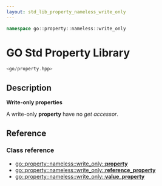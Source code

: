 ```yaml
---
layout: std_lib_property_nameless_write_only
---
```


```c++
namespace go::property::nameless::write_only
```

# GO Std Property Library

```c++
<go/property.hpp>
```

## Description

**Write-only properties**

A write-only **property** have no *get accessor*.

## Reference

### Class reference

* [go\::property\::nameless\::write_only\::**property**](./class_template_write_only_property.html)
* [go\::property\::nameless\::write_only\::**reference_property**](./class_template_write_only_reference_property.html)
* [go\::property\::nameless\::write_only\::**value_property**](./class_template_write_only_value_property.html)
